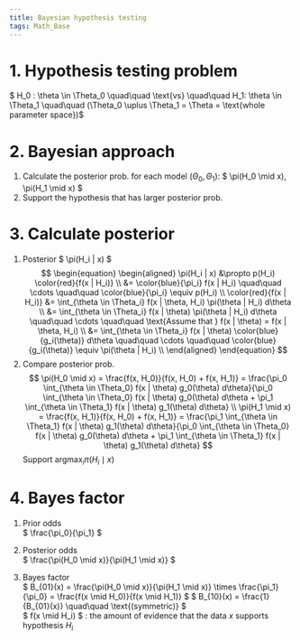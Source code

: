 ```yaml
---
title: Bayesian hypothesis testing
tags: Math_Base
---
```


<!--more-->

# 1. Hypothesis testing problem
$ H_0 : \theta \in \Theta_0 \quad\quad \text{vs} \quad\quad H_1: \theta \in \Theta_1 \quad\quad (\Theta_0 \uplus \Theta_1 = \Theta = \text{whole parameter space})$

# 2. Bayesian approach
1. Calculate the posterior prob. for each model ($\Theta_0, \Theta_1$): $ \pi(H_0 \mid x), \pi(H_1 \mid x) $
2. Support the hypothesis that has larger posterior prob.

# 3. Calculate posterior
1. Posterior $ \pi(H_i | x) $ <br>
$$
\begin{equation}
\begin{aligned}
  \pi(H_i | x)
  &\propto p(H_i) \color{red}{f(x | H_i)} \\
  &= \color{blue}{\pi_i} f(x | H_i) \quad\quad \cdots \quad\quad \color{blue}{\pi_i} \equiv p(H_i) \\
  \color{red}{f(x | H_i)}
  &= \int_{\theta \in \Theta_i} f(x | \theta, H_i) \pi(\theta | H_i) d\theta \\
  &= \int_{\theta \in \Theta_i} f(x | \theta) \pi(\theta | H_i) d\theta \quad\quad \cdots \quad\quad \text{Assume that } f(x | \theta) = f(x | \theta, H_i) \\
  &= \int_{\theta \in \Theta_i} f(x | \theta) \color{blue}{g_i(\theta)} d\theta \quad\quad \cdots \quad\quad \color{blue}{g_i(\theta)} \equiv \pi(\theta | H_i) \\
\end{aligned}
\end{equation}
$$
2. Compare posterior prob. <br>
$$
\pi(H_0 \mid x)
= \frac{f(x, H_0)}{f(x, H_0) + f(x, H_1)}
= \frac{\pi_0 \int_{\theta \in \Theta_0} f(x | \theta) g_0(\theta) d\theta}{\pi_0 \int_{\theta \in \Theta_0} f(x | \theta) g_0(\theta) d\theta + \pi_1 \int_{\theta \in \Theta_1} f(x | \theta) g_1(\theta) d\theta} \\
\pi(H_1 \mid x)
= \frac{f(x, H_1)}{f(x, H_0) + f(x, H_1)}
= \frac{\pi_1 \int_{\theta \in \Theta_1} f(x | \theta) g_1(\theta) d\theta}{\pi_0 \int_{\theta \in \Theta_0} f(x | \theta) g_0(\theta) d\theta + \pi_1 \int_{\theta \in \Theta_1} f(x | \theta) g_1(\theta) d\theta}
$$
Support $\text{argmax}_i \pi(H_i \mid x)$

# 4. Bayes factor
1. Prior odds <br>
$ \frac{\pi_0}{\pi_1} $

2. Posterior odds <br>
$ \frac{\pi(H_0 \mid x)}{\pi(H_1 \mid x)} $

3. Bayes factor <br>
$ B_{01}(x) = \frac{\pi(H_0 \mid x)}{\pi(H_1 \mid x)} \times \frac{\pi_1}{\pi_0} = \frac{f(x \mid H_0)}{f(x \mid H_1)} $
$ B_{10}(x) = \frac{1}{B_{01}(x)} \quad\quad \text{(symmetric)} $ <br>
$ f(x \mid H_i) $ : the amount of evidence that the data $x$ supports hypothesis $H_i$
